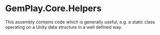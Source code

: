 # GemPlay.Core.Helpers

This assembly contains code which is generally useful, e.g. a static class operating on a Unity data structure in a well defined way.
